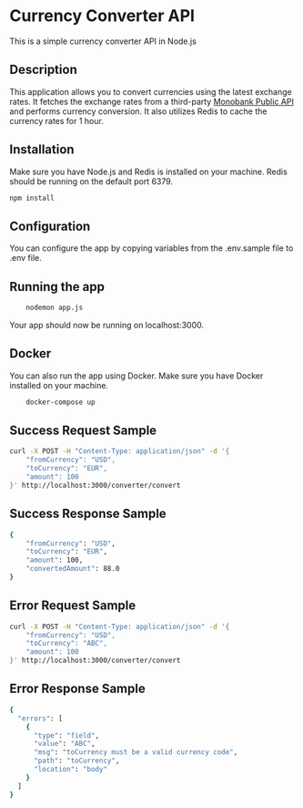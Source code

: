 # Currency Converter API
This is a simple currency converter API in Node.js

## Description

This application allows you to convert currencies using the latest exchange rates. It fetches the exchange rates from a third-party [Monobank Public API](https://api.monobank.ua/docs/) and performs currency conversion.
It also utilizes Redis to cache the currency rates for 1 hour.

## Installation
Make sure you have Node.js and Redis is installed on your machine. Redis should be running on the default port 6379.

```bash
npm install
```

## Configuration
You can configure the app by copying variables from the .env.sample file to .env file.

## Running the app

```bash
    nodemon app.js
```

Your app should now be running on localhost:3000.

## Docker
You can also run the app using Docker. Make sure you have Docker installed on your machine.

```bash
    docker-compose up
```

## Success Request Sample
```bash
curl -X POST -H "Content-Type: application/json" -d '{
    "fromCurrency": "USD",
    "toCurrency": "EUR",
    "amount": 100
}' http://localhost:3000/converter/convert
```

## Success Response Sample
```bash
{
    "fromCurrency": "USD",
    "toCurrency": "EUR",
    "amount": 100,
    "convertedAmount": 88.0
}
```

## Error Request Sample
```bash
curl -X POST -H "Content-Type: application/json" -d '{
    "fromCurrency": "USD",
    "toCurrency": "ABC",
    "amount": 100
}' http://localhost:3000/converter/convert
```

## Error Response Sample
```bash
{
  "errors": [
    {
      "type": "field",
      "value": "ABC",
      "msg": "toCurrency must be a valid currency code",
      "path": "toCurrency",
      "location": "body"
    }
  ]
}
```



